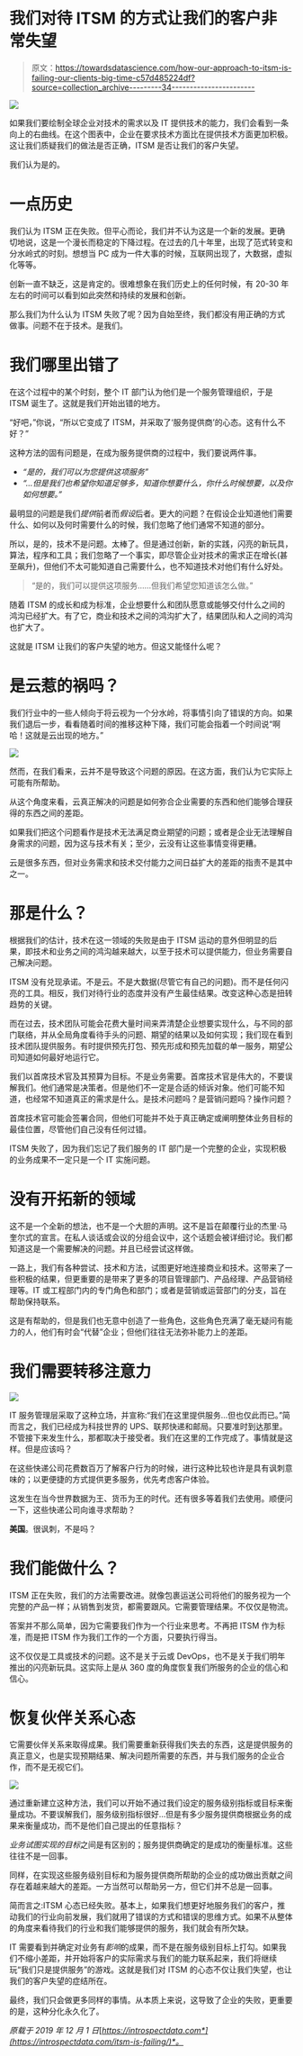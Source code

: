# 我们对待 ITSM 的方式让我们的客户非常失望

> 原文：<https://towardsdatascience.com/how-our-approach-to-itsm-is-failing-our-clients-big-time-c57d485224df?source=collection_archive---------34----------------------->

![](img/b661f062c3eb3730423299a2d6e907d5.png)

如果我们要绘制全球企业对技术的需求以及 IT 提供技术的能力，我们会看到一条向上的右曲线。在这个图表中，企业在要求技术方面比在提供技术方面更加积极。这让我们质疑我们的做法是否正确，ITSM 是否让我们的客户失望。

我们认为是的。

# 一点历史

我们认为 ITSM 正在失败。但平心而论，我们并不认为这是一个新的发展。更确切地说，这是一个漫长而稳定的下降过程。在过去的几十年里，出现了范式转变和分水岭式的时刻。想想当 PC 成为一件大事的时候，互联网出现了，大数据，虚拟化等等。

创新一直不缺乏，这是肯定的。很难想象在我们历史上的任何时候，有 20-30 年左右的时间可以看到如此突然和持续的发展和创新。

那么我们为什么认为 ITSM 失败了呢？因为自始至终，我们都没有用正确的方式做事。问题不在于技术。是我们。

# 我们哪里出错了

在这个过程中的某个时刻，整个 IT 部门认为他们是一个服务管理组织，于是 ITSM 诞生了。这就是我们开始出错的地方。

“好吧，”你说，“所以它变成了 ITSM，并采取了‘服务提供商’的心态。这有什么不好？”

这种方法的固有问题是，在成为服务提供商的过程中，我们要说两件事。

*   *“是的，我们可以为您提供这项服务”*
*   *“…但是我们也希望你知道足够多，知道你想要什么，你什么时候想要，以及你如何想要。”*

最明显的问题是我们*提供*前者而*假设*后者。更大的问题？在假设企业知道他们需要什么、如何以及何时需要什么的时候，我们忽略了他们通常不知道的部分。

所以，是的，技术不是问题。太棒了。但是通过创新，新的实践，闪亮的新玩具，算法，程序和工具；我们忽略了一个事实，即尽管企业对技术的需求正在增长(甚至飙升)，但他们不太可能知道自己需要什么，也不知道技术对他们有什么好处。

> “是的，我们可以提供这项服务……但我们希望您知道该怎么做。”

随着 ITSM 的成长和成为标准，企业想要什么和团队愿意或能够交付什么之间的鸿沟已经扩大。有了它，商业和技术之间的鸿沟扩大了，结果团队和人之间的鸿沟也扩大了。

这就是 ITSM 让我们的客户失望的地方。但这又能怪什么呢？

# 是云惹的祸吗？

我们行业中的一些人倾向于将云视为一个分水岭，将事情引向了错误的方向。如果我们退后一步，看看随着时间的推移这种下降，我们可能会指着一个时间说“啊哈！这就是云出现的地方。”

![](img/e70daa7ee027dfbac5e703d0012fdc17.png)

然而，在我们看来，云并不是导致这个问题的原因。在这方面，我们认为它实际上可能有所帮助。

从这个角度来看，云真正解决的问题是如何弥合企业需要的东西和他们能够合理获得的东西之间的差距。

如果我们把这个问题看作是技术无法满足商业期望的问题；或者是企业无法理解自身需求的问题，因为这与技术有关；至少，云没有让这些事情变得更糟。

云是很多东西，但对业务需求和技术交付能力之间日益扩大的差距的指责不是其中之一。

# 那是什么？

根据我们的估计，技术在这一领域的失败是由于 ITSM 运动的意外但明显的后果，即技术和业务之间的鸿沟越来越大，以至于技术可以提供能力，但业务需要自己解决问题。

ITSM 没有兑现承诺。不是云。不是大数据(尽管它有自己的问题)。而不是任何闪亮的工具。相反，我们对待行业的态度并没有产生最佳结果。改变这种心态是扭转趋势的关键。

而在过去，技术团队可能会花费大量时间来弄清楚企业想要实现什么，与不同的部门联络，并从全局角度看待手头的问题、期望的结果以及如何实现；我们现在看到技术团队提供服务。有时提供预先打包、预先形成和预先加载的单一服务，期望公司知道如何最好地运行它。

我们以首席技术官及其预算为目标。不是业务需要。首席技术官是伟大的，不要误解我们。他们通常是决策者。但是他们不一定是合适的倾诉对象。他们可能不知道，也经常不知道真正的需求是什么。是技术问题吗？是营销问题吗？操作问题？

首席技术官可能会签署合同，但他们可能并不处于真正确定或阐明整体业务目标的最佳位置，尽管他们自己没有任何过错。

ITSM 失败了，因为我们忘记了我们服务的 IT 部门是一个完整的企业，实现积极的业务成果不一定只是一个 IT 实施问题。

# 没有开拓新的领域

这不是一个全新的想法，也不是一个大胆的声明。这不是旨在颠覆行业的杰里·马奎尔式的宣言。在私人谈话或会议的分组会议中，这个话题会被详细讨论。我们都知道这是一个需要解决的问题。并且已经尝试这样做。

一路上，我们有各种尝试、技术和方法，试图更好地连接商业和技术。这带来了一些积极的结果，但更重要的是带来了更多的项目管理部门、产品经理、产品营销经理等。IT 或工程部门内的专门角色和部门；或者是营销或运营部门的分支，旨在帮助保持联系。

这是有帮助的，但是我们也无意中创造了一些角色，这些角色充满了毫无疑问有能力的人，他们有时会“代替”企业；但他们往往无法弥补能力上的差距。

# 我们需要转移注意力

![](img/cc4eaf4b3accb24cde967d7afbaae408.png)

IT 服务管理层采取了这种立场，并宣称:“我们在这里提供服务…但也仅此而已。”简而言之，我们已经成为科技世界的 UPS、联邦快递和邮局。只要准时到达那里。不管接下来发生什么，那都取决于接受者。我们在这里的工作完成了。事情就是这样。但是应该吗？

在这些快递公司花费数百万了解客户行为的时候，进行这种比较也许是具有讽刺意味的；以更便捷的方式提供更多服务，优先考虑客户体验。

这发生在当今世界数据为王、货币为王的时代。还有很多等着我们去使用。顺便问一下，这些快递公司向谁寻求帮助？

**美国**。很讽刺，不是吗？

# 我们能做什么？

ITSM 正在失败，我们的方法需要改进。就像包裹运送公司将他们的服务视为一个完整的产品一样；从销售到发货，都需要跟风。它需要管理结果。不仅仅是物流。

答案并不那么简单，因为它需要我们作为一个行业来思考。不再把 ITSM 作为标准，而是把 ITSM 作为我们工作的一个方面，只要执行得当。

这不仅仅是工具或技术的问题。这不是关于云或 DevOps，也不是关于我们明年推出的闪亮新玩具。这实际上是从 360 度的角度恢复我们所服务的企业的信心和信心。

# 恢复伙伴关系心态

它需要伙伴关系来取得成果。我们需要重新获得我们失去的东西，这是提供服务的真正意义，也是实现预期结果、解决问题所需要的东西，并与我们服务的企业合作，而不是无视它们。

![](img/fcb9577884f2006ee5f40ed8d7643e59.png)

通过重新建立这种方法，我们可以开始不通过我们设定的服务级别指标或目标来衡量成功。不要误解我们，服务级别指标很好…但是有多少服务提供商根据业务的成果来衡量成功，而不是他们自己提出的任意指标？

*业务试图实现的目标*之间是有区别的；服务提供商确定的是成功的衡量标准。这些往往不是一回事。

同样，在实现这些服务级别目标和为服务提供商所帮助的企业的成功做出贡献之间存在着越来越大的差距。一方当然可以帮助另一方，但它们并不总是一回事。

简而言之:ITSM 心态已经失败。基本上，如果我们想更好地服务我们的客户，推动我们的行业向前发展，我们就用了错误的方式和错误的思维方式。如果不从整体的角度来看待我们的行业和我们能够提供的服务，我们就会有所欠缺。

IT 需要看到并确定对业务有*影响*的成果，而不是在服务级别目标上打勾。如果我们不缩小差距，并开始将客户的实际需求与我们的能力联系起来，我们将继续玩“我们只是提供服务”的游戏。这就是我们对 ITSM 的心态不仅让我们失望，也让我们的客户失望的症结所在。

最终，我们只会做更多同样的事情。从本质上来说，这导致了企业的失败，更重要的是，这种分化永久化了。

*原载于 2019 年 12 月 1 日*[*https://introspectdata.com*](https://introspectdata.com/itsm-is-failing/)*。*